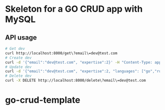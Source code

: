 # Skeleton for a GO CRUD app with MySQL

## API usage

```bash
# Get dev
curl http://localhost:8000/get\?email\=dev@test.com
# Create dev
curl -d '{"email":"dev@test.com", "expertise":2}' -H "Content-Type: application/json" -X POST http://localhost:8000/create
# Update dev
curl -d '{"email":"dev@test.com", "expertise":2, "languages": ["go","ruby"]}' -H "Content-Type: application/json" -X PATCH http://localhost:8000/update
# Delete dev
curl -X DELETE http://localhost:8000/delete\?email\=dev@test.com
```
# go-crud-template
